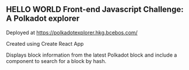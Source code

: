 ## HELLO WORLD Front-end Javascript Challenge: A Polkadot explorer

Deployed at https://polkadotexplorer.hkg.bcebos.com/

Created using Create React App

Displays block information from the latest Polkadot block and include a component to search for a block by hash.